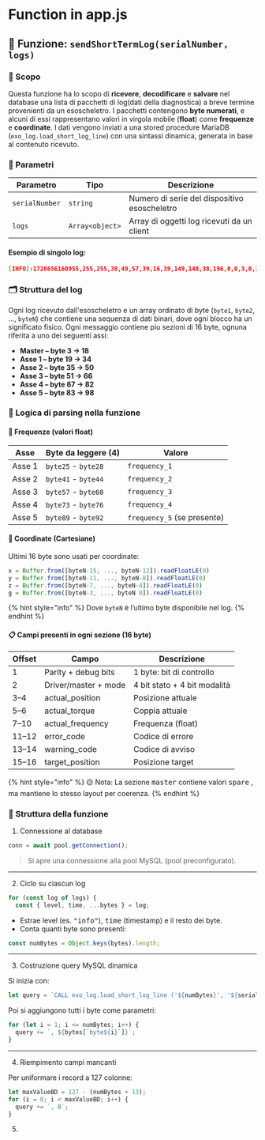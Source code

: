 # Function in app.js

## 📘 Funzione: `sendShortTermLog(serialNumber, logs)`&#x20;

### 🎯 Scopo

Questa funzione ha lo scopo di **ricevere**, **decodificare** e **salvare** nel database una lista di pacchetti di log(dati della diagnostica) a breve termine provenienti da un esoscheletro. I pacchetti contengono **byte numerati**, e alcuni di essi rappresentano valori in virgola mobile (**float**) come **frequenze** e **coordinate**. I dati vengono inviati a una stored procedure MariaDB (`exo_log.load_short_log_line`) con una sintassi dinamica, generata in base al contenuto ricevuto.

### 🧾 Parametri

| Parametro      | Tipo            | Descrizione                                  |
| -------------- | --------------- | -------------------------------------------- |
| `serialNumber` | `string`        | Numero di serie del dispositivo esoscheletro |
| `logs`         | `Array<object>` | Array di oggetti log ricevuti da un client   |

#### Esempio di singolo log:

```json
[INFO]:1728656160955,255,255,38,49,57,39,16,39,149,148,38,196,0,0,3,0,161,49,185,52,188,52,0,0,0,0,0,0,0,0,37,49,245,42,248,42,0,0,0,0,0,0,144,62,161,49,51,33,52,33,0,0,0,0,0,0,0,0,34,34,0,0,0,0
```

### 🗂️ Struttura del log

Ogni log ricevuto dall'esoscheletro e un array ordinato di byte (`byte1`, `byte2`, ..., `byteN`) che contiene una sequenza di dati binari, dove ogni blocco ha un significato fisico. Ogni messaggio contiene piu sezioni di 16 byte, ognuna riferita a uno dei seguenti assi:

* **Master – byte 3 → 18**
* **Asse 1 – byte 19 → 34**
* **Asse 2 – byte 35 → 50**
* **Asse 3 – byte 51 → 66**
* **Asse 4 – byte 67 → 82**
* **Asse 5 – byte 83 → 98**

### 🧠 Logica di parsing nella funzione

#### **🎯 Frequenze (valori float)**

| Asse   | Byte da leggere (4) | Valore                      |
| ------ | ------------------- | --------------------------- |
| Asse 1 | `byte25` - `byte28` | `frequency_1`               |
| Asse 2 | `byte41` - `byte44` | `frequency_2`               |
| Asse 3 | `byte57` - `byte60` | `frequency_3`               |
| Asse 4 | `byte73` - `byte76` | `frequency_4`               |
| Asse 5 | `byte89` - `byte92` | `frequency_5` (se presente) |

#### 🎯 Coordinate (Cartesiane)

Ultimi 16 byte sono usati per coordinate:

```javascript
x = Buffer.from([byteN-15, ..., byteN-12]).readFloatLE(0)
y = Buffer.from([byteN-11, ..., byteN-8]).readFloatLE(0)
z = Buffer.from([byteN-7, ..., byteN-4]).readFloatLE(0)
g = Buffer.from([byteN-3, ..., byteN 0]).readFloatLE(0)
```

{% hint style="info" %}
Dove `byteN` è l’ultimo byte disponibile nel log.
{% endhint %}

#### 📋 Campi presenti in ogni sezione (16 byte)

| Offset | Campo                | Descrizione                  |
| ------ | -------------------- | ---------------------------- |
| 1      | Parity + debug bits  | 1 byte: bit di controllo     |
| 2      | Driver/master + mode | 4 bit stato + 4 bit modalità |
| 3–4    | actual\_position     | Posizione attuale            |
| 5–6    | actual\_torque       | Coppia attuale               |
| 7–10   | actual\_frequency    | Frequenza (float)            |
| 11–12  | error\_code          | Codice di errore             |
| 13–14  | warning\_code        | Codice di avviso             |
| 15–16  | target\_position     | Posizione target             |

{% hint style="info" %}
🟡 Nota: La sezione <kbd>master</kbd> contiene valori <kbd>spare</kbd> , ma mantiene lo stesso layout per coerenza.
{% endhint %}

### 🧠 Struttura della funzione

1. Connessione al database

```javascript
conn = await pool.getConnection();
```

> Si apre una connessione alla pool MySQL (pool preconfigurato).

***

2. Ciclo su ciascun log

```javascript
for (const log of logs) {
  const { level, time, ...bytes } = log;
```

* Estrae level (es. <kbd>"info"</kbd>), <kbd>time</kbd> (timestamp) e il resto dei byte.
* Conta quanti byte sono presenti:

```javascript
const numBytes = Object.keys(bytes).length;
```

***

3. Costruzione query MySQL dinamica

Si inizia con:

```javascript
let query = `CALL exo_log.load_short_log_line ('${numBytes}', '${serialNumber}', '${level}', ${time}`;
```

Poi si aggiungono tutti i byte come parametri:

```javascript
for (let i = 1; i <= numBytes; i++) {
  query += `, ${bytes[`byte${i}`]}`;
}
```

***

4. Riempimento campi mancanti

Per uniformare i record a 127 colonne:

```javascript
let maxValueBD = 127 - (numBytes + 13);
for (i = 0; i < maxValueBD; i++) {
  query += `, 0`;
}
```

5.







